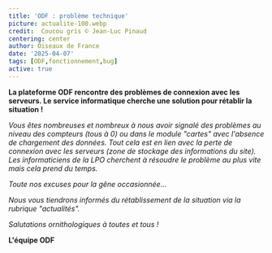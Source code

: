 ```yaml
---
title: 'ODF : problème technique'
picture: actualite-100.webp
credit:  Coucou gris © Jean-Luc Pinaud
centering: center
author: Oiseaux de France
date: '2025-04-07'
tags: [ODF,fonctionnement,bug]
active: true
---
```

**La plateforme ODF rencontre des problèmes de connexion avec les serveurs. Le service informatique cherche une solution pour rétablir la situation !**

*Vous êtes nombreuses et nombreux à nous avoir signalé des problèmes au niveau des compteurs (tous à 0) ou dans le module "cartes" avec l'absence de chargement des données. Tout cela est en lien avec la perte de connexion avec les serveurs (zone de stockage des informations du site). Les informaticiens de la LPO cherchent à résoudre le problème au plus vite mais cela prend du temps.* 

*Toute nos excuses pour la gêne occasionnée...* 

*Nous vous tiendrons informés du rétablissement de la situation via la rubrique "actualités".*

*Salutations ornithologiques à toutes et tous !* 

**L'équipe ODF**
